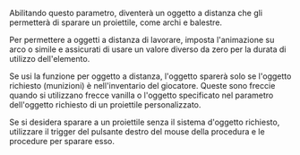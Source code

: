Abilitando questo parametro, diventerà un oggetto a distanza che gli permetterà di sparare un proiettile, come archi e balestre.

Per permettere a oggetti a distanza di lavorare, imposta l'animazione su arco o simile e assicurati di usare un valore diverso da zero per la durata di utilizzo dell'elemento.

Se usi la funzione per oggetto a distanza, l'oggetto sparerà solo se l'oggetto richiesto (munizioni) è nell'inventario del giocatore. Queste sono freccie quando si utilizzano frecce vanilla o l'oggetto specificato nel parametro dell'oggetto richiesto di un proiettile personalizzato.

Se si desidera sparare a un proiettile senza il sistema d'oggetto richiesto, utilizzare il trigger del pulsante destro del mouse della procedura e le procedure per sparare esso.